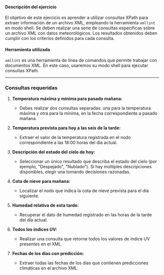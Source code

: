 #### **Descripción del ejercicio**
El objetivo de este ejercicio es aprender a utilizar consultas XPath para extraer información de un archivo XML, empleando la herramienta `xmllint` en modo shell. Se deben realizar una serie de consultas específicas sobre un archivo XML con datos meteorológicos. Los resultados obtenidos deben cumplir con los criterios definidos para cada consulta.

#### **Herramienta utilizada**
`xmllint` es una herramienta de línea de comandos que permite trabajar con documentos XML. En este caso, usaremos su modo shell para ejecutar consultas XPath.

---

### **Consultas requeridas**
1. **Temperatura máxima y mínima para pasado mañana:**
   - Debes realizar dos consultas separadas: una para la temperatura máxima y otra para la mínima, en la fecha correspondiente a pasado mañana.

2. **Temperatura prevista para hoy a las seis de la tarde:**
   - Extraer el valor de la temperatura registrada en el nodo correspondiente a las 18:00 horas del día actual.

3. **Descripción del estado del cielo de hoy:**
   - Seleccionar un único resultado que describa el estado del cielo (por ejemplo, "Despejado", "Nublado"). Si hay múltiples descripciones disponibles, elegir una tomando decisiones razonadas.

4. **Cota de nieve para mañana:**
   - Localizar el nodo que indica la cota de nieve prevista para el día siguiente.

5. **Humedad relativa de esta tarde:**
   - Recuperar el dato de humedad registrado en las horas de la tarde del día actual.

6. **Todos los índices UV:**
   - Realizar una consulta que retorne todos los valores de índice UV presentes en el XML.

7. **Fechas de los días con predicción:**
   - Extraer todas las fechas de los días que contienen predicciones climáticas en el archivo XML.
